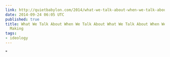 ```yaml
---
link: http://quietbabylon.com/2014/what-we-talk-about-when-we-talk-about-what-we-talk-about-when-we-talk-about-making/
date: 2014-09-24 06:05 UTC
published: true
title: What We Talk About When We Talk About What We Talk About When We Talk About
  Making
tags:
- ideology
---
```


"
